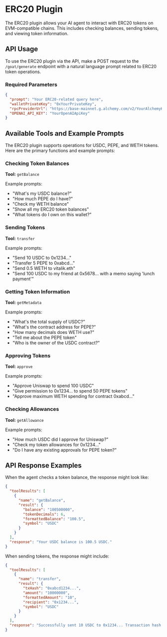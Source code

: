 # ERC20 Plugin

The ERC20 plugin allows your AI agent to interact with ERC20 tokens on EVM-compatible chains. This includes checking balances, sending tokens, and viewing token information.

## API Usage

To use the ERC20 plugin via the API, make a POST request to the `/goat/generate` endpoint with a natural language prompt related to ERC20 token operations.

### Required Parameters

```json
{
  "prompt": "Your ERC20-related query here",
  "walletPrivateKey": "0xYourPrivateKey",
  "rpcProviderUrl": "https://base-mainnet.g.alchemy.com/v2/YourAlchemyKey",
  "OPENAI_API_KEY": "YourOpenAIApiKey"
}
```

## Available Tools and Example Prompts

The ERC20 plugin supports operations for USDC, PEPE, and WETH tokens. Here are the primary functions and example prompts:

### Checking Token Balances

**Tool:** `getBalance`

Example prompts:
- "What's my USDC balance?"
- "How much PEPE do I have?"
- "Check my WETH balance"
- "Show all my ERC20 token balances"
- "What tokens do I own on this wallet?"

### Sending Tokens

**Tool:** `transfer`

Example prompts:
- "Send 10 USDC to 0x1234..."
- "Transfer 5 PEPE to 0xabcd..."
- "Send 0.5 WETH to vitalik.eth"
- "Send 100 USDC to my friend at 0x5678... with a memo saying 'lunch payment'"

### Getting Token Information

**Tool:** `getMetadata`

Example prompts:
- "What's the total supply of USDC?"
- "What's the contract address for PEPE?"
- "How many decimals does WETH use?"
- "Tell me about the PEPE token"
- "Who is the owner of the USDC contract?"

### Approving Tokens

**Tool:** `approve`

Example prompts:
- "Approve Uniswap to spend 100 USDC"
- "Give permission to 0x1234... to spend 50 PEPE tokens"
- "Approve maximum WETH spending for contract 0xabcd..."

### Checking Allowances

**Tool:** `getAllowance`

Example prompts:
- "How much USDC did I approve for Uniswap?"
- "Check my token allowances for 0x1234..."
- "Do I have any existing approvals for PEPE token?"

## API Response Examples

When the agent checks a token balance, the response might look like:

```json
{
  "toolResults": [
    {
      "name": "getBalance",
      "result": {
        "balance": "100500000",
        "tokenDecimals": 6,
        "formattedBalance": "100.5",
        "symbol": "USDC"
      }
    }
  ],
  "response": "Your USDC balance is 100.5 USDC."
}
```

When sending tokens, the response might include:

```json
{
  "toolResults": [
    {
      "name": "transfer",
      "result": {
        "txHash": "0xabcd1234...",
        "amount": "10000000",
        "formattedAmount": "10",
        "recipient": "0x1234...",
        "symbol": "USDC"
      }
    }
  ],
  "response": "Successfully sent 10 USDC to 0x1234... Transaction hash: 0xabcd1234..."
}
``` 